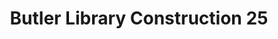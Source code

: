 ---
pid: '70'
_date: 19-May-33
derivativo_link: https://derivativo-2.library.columbia.edu/iiif/2/ldpd:340963/
dlc_link: https://dlc.library.columbia.edu/catalog/cul:jq2bvq83qc
format: photographs
iiif_json: https://derivativo-2.library.columbia.edu/iiif/2/ldpd:340963/info.json
_name: Beals, A. Tennyson
native_jpg: https://derivativo-2.library.columbia.edu/iiif/2/ldpd:340963/full/!768,768/0/native.jpg
shelf_location: Box no. Box 162, Folder no. Folder 12 (Buildings & Grounds - Morningside
  - Butler Library, Construction 1933-1934), Historical Photograph Collection
subjects: Academic libraries; New York (N.Y.); Butler Library
summary: Butler Library construction, 19 May 1933.
title: Butler Library Construction 25
permalink: /photos/70/
layout: photo-page
---